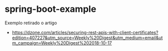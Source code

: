 # spring-boot-example

Exemplo retirado o artigo

- https://dzone.com/articles/securing-rest-apis-with-client-certificates?edition=407227&utm_source=Weekly%20Digest&utm_medium=email&utm_campaign=Weekly%20Digest%202018-10-17